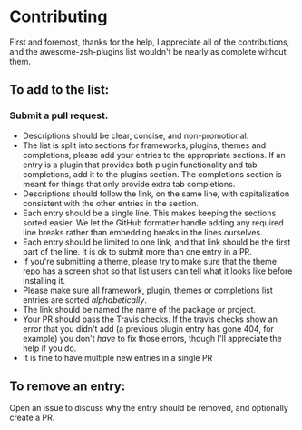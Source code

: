 # Contributing

First and foremost, thanks for the help, I appreciate all of the contributions, and the awesome-zsh-plugins list wouldn't be nearly as complete without them.

## To add to the list:

### Submit a pull request.

* Descriptions should be clear, concise, and non-promotional.
* The list is split into sections for frameworks, plugins, themes and completions, please add your entries to the appropriate sections. If an entry is a plugin that provides both plugin functionality and tab completions, add it to the plugins section. The completions section is meant for things that only provide extra tab completions.
* Descriptions should follow the link, on the same line, with capitalization consistent with the other entries in the section.
* Each entry should be a single line. This makes keeping the sections sorted easier. We let the GitHub formatter handle adding any required line breaks rather than embedding breaks in the lines ourselves.
* Each entry should be limited to one link, and that link should be the first part of the line. It is ok to submit more than one entry in a PR.
* If you're submitting a theme, please try to make sure that the theme repo has a screen shot so that list users can tell what it looks like before installing it.
* Please make sure all framework, plugin, themes or completions list entries are sorted *alphabetically*.
* The link should be named the name of the package or project.
* Your PR should pass the Travis checks. If the travis checks show an error that you didn't add (a previous plugin entry has gone 404, for example) you don't _have_ to fix those errors, though I'll appreciate the help if you do.
* It is fine to have multiple new entries in a single PR

## To remove an entry:

Open an issue to discuss why the entry should be removed, and optionally create a PR.
